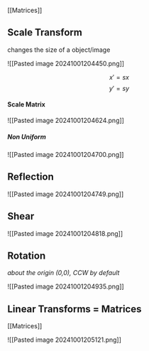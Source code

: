 [[Matrices]]
## Scale Transform 

changes the size of a object/image

![[Pasted image 20241001204450.png]]

$$ x' = sx$$
$$y' = sy$$

#### Scale Matrix 
![[Pasted image 20241001204624.png]]
##### Non Uniform 
![[Pasted image 20241001204700.png]]

## Reflection 

![[Pasted image 20241001204749.png]]

## Shear 

![[Pasted image 20241001204818.png]]

## Rotation

*about the origin (0,0), CCW by default*

![[Pasted image 20241001204935.png]]


## Linear Transforms = Matrices 

[[Matrices]] 

![[Pasted image 20241001205121.png]]
